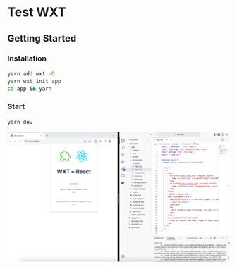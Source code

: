 # Test WXT

## Getting Started

### Installation

```bash
yarn add wxt -D
yarn wxt init app
cd app && yarn
```

### Start

```bash
yarn dev
```

![Screenshot](./screenshot.png)
